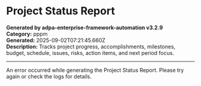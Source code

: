 # Project Status Report

**Generated by adpa-enterprise-framework-automation v3.2.9**  
**Category:** pppm  
**Generated:** 2025-09-02T07:21:45.660Z  
**Description:** Tracks project progress, accomplishments, milestones, budget, schedule, issues, risks, action items, and next period focus.

---

An error occurred while generating the Project Status Report. Please try again or check the logs for details.